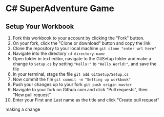

# C# SuperAdventure Game 

## Setup Your Workbook
1. Fork this workbook to your account by clicking the "Fork" button.
2. On your fork, click the "Clone or download" button and copy the link
3. Clone the repository to your local machine `git clone "enter url here"`
4. Navigate into the directory `cd directory-name`
5. Open folder in text editor, navigate to the GitSetup folder and make a change to `Setup.cs` by setting `"Hello!"` to `"Hello World!"`, and save the file
6. In your terminal, stage the file `git add GitSetup/Setup.cs`
7. Now commit the file `git commit -m "Setting up workbook"`
8. Push your changes up to your fork `git push origin master`
9. Navigate to your fork on Github.com and click "Pull requests", then "New pull request"
10. Enter your First and Last name as the title and click "Create pull request"



making a change
